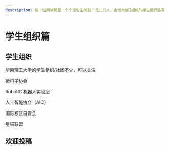```yaml
---
description: 每一位同学都是一个个活生生的独一无二的人，由他/她们组成的学生组织各有特色，各自闪亮。
---
```


# 学生组织篇

## 学生组织

华南理工大学的学生组织/社团不少，可以关注

微电子协会

RobotIC 机器人实验室

人工智能协会（AIC）

国际校区自管会

星喵联盟

## 欢迎投稿

